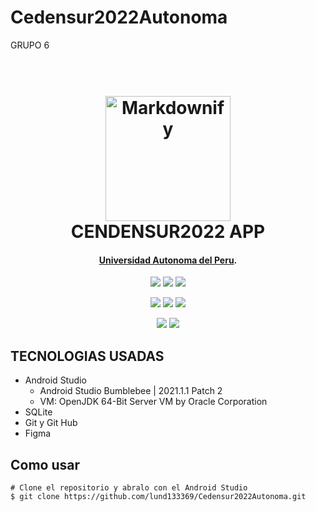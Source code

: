 # Cedensur2022Autonoma
GRUPO 6

<h1 align="center">
  <br>
  <img src="https://raw.githubusercontent.com/lund133369/Cedensur2022Autonoma/master/app/src/main/res/drawable-v24/icono.png" alt="Markdownify" width="200"></a>
  <br>
  CENDENSUR2022 APP
  <br>
</h1>

<h4 align="center"><a href="https://www.autonoma.pe/" target="_blank">Universidad Autonoma del Peru</a>.</h4>

<p align="center">
  <a href=""><img src="https://raw.githubusercontent.com/lund133369/Cedensur2022Autonoma/master/capturas/9.jpeg"></a>
  <a href=""><img src="https://raw.githubusercontent.com/lund133369/Cedensur2022Autonoma/master/capturas/2.jpeg"></a>
  <a href=""><img src="https://raw.githubusercontent.com/lund133369/Cedensur2022Autonoma/master/capturas/3.jpeg"></a>
</p>
<p align="center">
  <a href=""><img src="https://raw.githubusercontent.com/lund133369/Cedensur2022Autonoma/master/capturas/4.jpeg"></a>
  <a href=""><img src="https://raw.githubusercontent.com/lund133369/Cedensur2022Autonoma/master/capturas/5.jpeg"></a>
  <a href=""><img src="https://raw.githubusercontent.com/lund133369/Cedensur2022Autonoma/master/capturas/6.jpeg"></a>
</p>
<p align="center">
  <a href=""><img src="https://raw.githubusercontent.com/lund133369/Cedensur2022Autonoma/master/capturas/7.jpeg"></a>
  <a href=""><img src="https://raw.githubusercontent.com/lund133369/Cedensur2022Autonoma/master/capturas/8.jpeg"></a>
</p>


## TECNOLOGIAS USADAS

* Android Studio
  - Android Studio Bumblebee | 2021.1.1 Patch 2
  - VM: OpenJDK 64-Bit Server VM by Oracle Corporation
* SQLite
* Git y Git Hub
* Figma

## Como usar


```
# Clone el repositorio y abralo con el Android Studio
$ git clone https://github.com/lund133369/Cedensur2022Autonoma.git
```
